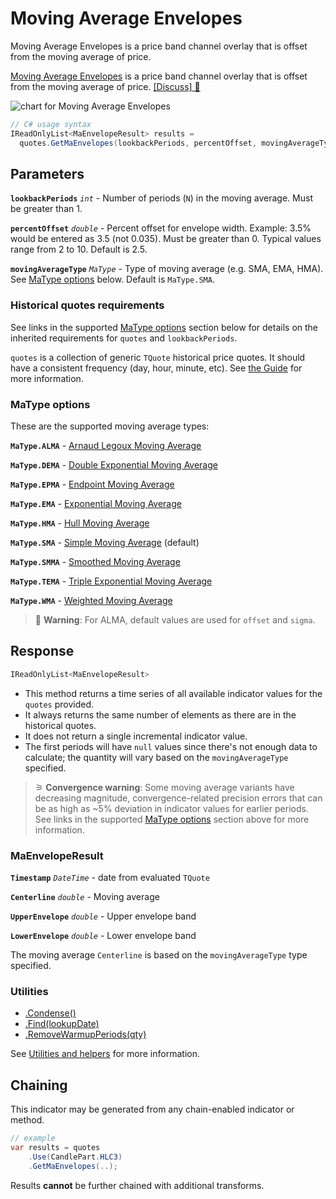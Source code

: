 # Moving Average Envelopes

  Moving Average Envelopes is a price band channel overlay that is offset from the moving average of price.



[Moving Average Envelopes](https://en.wikipedia.org/wiki/Moving_average_envelope) is a price band channel overlay that is offset from the moving average of price.
[[Discuss] &#128172;](https://github.com/DaveSkender/Stock.Indicators/discussions/288 "Community discussion about this indicator")

![chart for Moving Average Envelopes]()

```csharp
// C# usage syntax
IReadOnlyList<MaEnvelopeResult> results =
  quotes.GetMaEnvelopes(lookbackPeriods, percentOffset, movingAverageType);
```

## Parameters

**`lookbackPeriods`** _`int`_ - Number of periods (`N`) in the moving average.  Must be greater than 1.

**`percentOffset`** _`double`_ - Percent offset for envelope width.  Example: 3.5% would be entered as 3.5 (not 0.035).  Must be greater than 0.  Typical values range from 2 to 10.  Default is 2.5.

**`movingAverageType`** _`MaType`_ - Type of moving average (e.g. SMA, EMA, HMA).  See [MaType options](#matype-options) below.  Default is `MaType.SMA`.

### Historical quotes requirements

See links in the supported [MaType options](#matype-options) section below for details on the inherited requirements for `quotes` and `lookbackPeriods`.

`quotes` is a collection of generic `TQuote` historical price quotes.  It should have a consistent frequency (day, hour, minute, etc).  See [the Guide](../guide.md#historical-quotes) for more information.

### MaType options

These are the supported moving average types:

**`MaType.ALMA`** - [Arnaud Legoux Moving Average](Alma.md#content)

**`MaType.DEMA`** - [Double Exponential Moving Average](Dema.md#content)

**`MaType.EPMA`** - [Endpoint Moving Average](Epma.md#content)

**`MaType.EMA`** - [Exponential Moving Average](Ema.md#content)

**`MaType.HMA`** - [Hull Moving Average](Hma.md#content)

**`MaType.SMA`** - [Simple Moving Average](Sma.md#content) (default)

**`MaType.SMMA`** - [Smoothed Moving Average](Smma.md#content)

**`MaType.TEMA`** - [Triple Exponential Moving Average](Tema.md#content)

**`MaType.WMA`** - [Weighted Moving Average](Wma.md#content)

> &#128681;  **Warning**: For ALMA, default values are used for `offset` and `sigma`.

## Response

```csharp
IReadOnlyList<MaEnvelopeResult>
```

- This method returns a time series of all available indicator values for the `quotes` provided.
- It always returns the same number of elements as there are in the historical quotes.
- It does not return a single incremental indicator value.
- The first periods will have `null` values since there's not enough data to calculate; the quantity will vary based on the `movingAverageType` specified.

>&#9886; **Convergence warning**: Some moving average variants have decreasing magnitude, convergence-related precision errors that can be as high as ~5% deviation in indicator values for earlier periods.  See links in the supported [MaType options](#matype-options) section above for more information.

### MaEnvelopeResult

**`Timestamp`** _`DateTime`_ - date from evaluated `TQuote`

**`Centerline`** _`double`_ - Moving average

**`UpperEnvelope`** _`double`_ - Upper envelope band

**`LowerEnvelope`** _`double`_ - Lower envelope band

The moving average `Centerline` is based on the `movingAverageType` type specified.

### Utilities

- [.Condense()](../utilities.md#condense)
- [.Find(lookupDate)](../utilities.md#find-indicator-result-by-date)
- [.RemoveWarmupPeriods(qty)](../utilities.md#remove-warmup-periods)

See [Utilities and helpers](../utilities.md#utilities-for-indicator-results) for more information.

## Chaining

This indicator may be generated from any chain-enabled indicator or method.

```csharp
// example
var results = quotes
    .Use(CandlePart.HLC3)
    .GetMaEnvelopes(..);
```

Results **cannot** be further chained with additional transforms.
